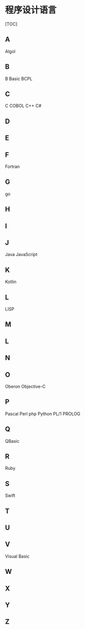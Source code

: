 # 程序设计语言

[TOC]

## A

Algol

## B

B
Basic
BCPL

## C

C
COBOL
C++
C#

## D

## E

## F

Fortran

## G

go

## H

## I

## J

Java
JavaScript

## K

Kotlin

## L

LISP

## M

## L

## N

## O

Oberon
Objective-C

## P

Pascal
Perl
php
Python
PL/1
PROLOG

## Q

QBasic

## R

Ruby

## S

Swift

## T

## U

## V

Visual Basic

## W

## X

## Y

## Z


















